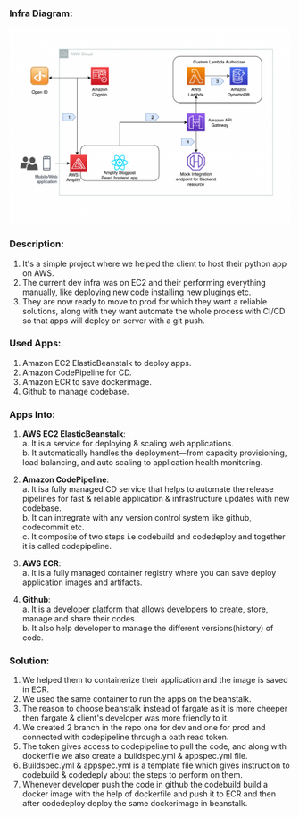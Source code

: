 ### Infra Diagram:
![Screenshot](arch.png)

### Description:
1. It's a simple project where we helped the client to host their python app on AWS. <br/>
2. The current dev infra was on EC2 and their performing everything manually, like deploying new code installing new plugings etc.  <br/>
3. They are now ready to move to prod for which they want a reliable solutions, along with they want automate the whole process with CI/CD so that apps will deploy on server with a git push.

### Used Apps:
1. Amazon EC2 ElasticBeanstalk to deploy apps.
2. Amazon CodePipeline for CD.
3. Amazon ECR to save dockerimage.
4. Github to manage codebase.

### Apps Into:
1. **AWS EC2 ElasticBeanstalk**: <br/>
                    a. It is a service for deploying & scaling web applications. <br/>
                    b. It automatically handles the deployment—from capacity provisioning, load balancing, and auto scaling to application health monitoring.

2. **Amazon CodePipeline**: <br/>
                     a. It isa  fully managed CD service that helps to automate the release pipelines for fast & reliable application & infrastructure updates with new codebase. <br/>
                     b. It can intregrate with any version control system like github, codecommit etc. <br/>
                     c. It composite of two steps i.e codebuild and codedeploy and together it is called codepipeline.

3. **AWS ECR**: <br/>
            a. It is a fully managed container registry where you can save deploy application images and artifacts.

4. **Github**: <br/>
            a. It is a developer platform that allows developers to create, store, manage and share their codes. <br/>
            b. It also help developer to manage the different versions(history) of code.

### Solution:
1. We helped them to containerize their application and the image is saved in ECR.
2. We used the same container to run the apps on the beanstalk.
3. The reason to choose beanstalk instead of fargate as it is more cheeper then fargate & client's developer was more friendly to it.
4. We created 2 branch in the repo one for dev and one for prod and connected with codepipeline through a oath read token.
5. The token gives access to codepipeline to pull the code, and along with dockerfile we also create a buildspec.yml & appspec.yml file.
6. Buildspec.yml & appspec.yml is a template file which gives instruction to codebuild & codedeply about the steps to perform on them.
7. Whenever developer push the code in github the codebuild build a docker image with the help of dockerfile and push it to ECR and then after  codedeploy deploy the same dockerimage in beanstalk.
